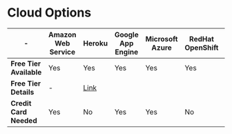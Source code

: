 # Cloud Options

| - | Amazon Web Service | Heroku | Google App Engine | Microsoft Azure | RedHat OpenShift | IBM Cloud |
| --- | --- | --- | --- | --- | --- | --- |
| **Free Tier Available** | Yes | Yes | Yes | Yes | Yes | Yes |
| **Free Tier Details** | - | [Link](https://www.heroku.com/dynos) |  |  |  | [Link](https://www.openshift.com/products/online/) | [Link](https://cloud.ibm.com/docs/account?topic=account-accounts#lite-account-features) |
| **Credit Card Needed** | Yes | No | Yes | Yes | No | No |